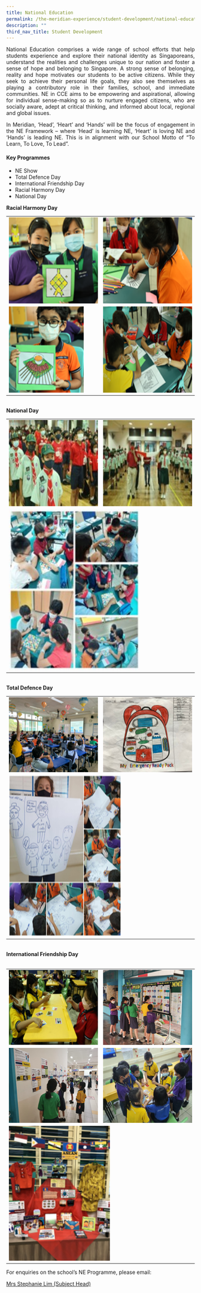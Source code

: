 ```yaml
---
title: National Education
permalink: /the-meridian-experience/student-development/national-education/
description: ""
third_nav_title: Student Development
---
```

<p align = "justify">
National Education comprises a wide range of school efforts that help students experience and explore their national identity as Singaporeans, understand the realities and challenges unique to our nation and foster a sense of hope and belonging to Singapore. A strong sense of belonging, reality and hope motivates our students to be active citizens. While they seek to achieve their personal life goals, they also see themselves as playing a contributory role in their families, school, and immediate communities. NE in CCE aims to be empowering and aspirational, allowing for individual sense-making so as to nurture engaged citizens, who are socially aware, adept at critical thinking, and informed about local, regional and global issues.</p>

<p align = "justify">In Meridian, ‘Head’, ‘Heart’ and ‘Hands’ will be the focus of engagement in the NE Framework – where ‘Head’ is learning NE, ‘Heart’ is loving NE and ‘Hands’ is leading NE. This is in alignment with our School Motto of “To Learn, To Love, To Lead”.</p>

#### Key Programmes
<ul>
  <li>NE Show  </li>
  <li>Total Defence Day </li>
	<li>International Friendship Day</li>
	<li>Racial Harmony Day  </li>
	<li>National Day</li>
</ul>

<table style="width:100%">

  <tr>
		<b>Racial Harmony Day</b>
		<br>
    <td><img src="/images/CCE/2023/NE36.png" style="width:380px;height:230px;float:center"></td>
    <td><img src="/images/CCE/2023/NE37.png"  style="width:380px;height:230px;float:center"></td>
  </tr>
	<tr>
    <td><img src="/images/CCE/2023/NE38.png" style="width:200px;height:230px;float:center"></td>
    <td><img src="/images/CCE/2023/NE39.png"  style="width:380px;height:230px;float:center"></td>
  </tr>
</table>
<br>

<table style="width:100%">

  <tr>
		<b>National Day</b>
		<br>
    <td><img src="/images/CCE/2023/NE41.jpg" style="width:380px;height:230px;float:center"></td>
    <td><img src="/images/CCE/2023/NE42.jpg"  style="width:380px;height:230px;float:center"></td>
  </tr>
	<tr>
    <td colspan="2"><img src="/images/CCE/2023/NE40.jpg"  style="width:350px;height:430px;float:center"></td>
  </tr>
</table>

<br>

<table style="width:100%">

  <tr>
		<b>Total Defence Day</b>
		<br>
    <td><img src="/images/CCE/2023/NE44.png" style="width:350px;height:200px;float:center"></td>
    <td><img src="/images/CCE/2023/NE45.png"  style="width:350px;height:200px;float:center"></td>
  </tr>
	<tr>
    <td colspan="2"><img src="/images/CCE/2023/NE43.png"  style="width:300px;height:430px;float:center"></td>
  </tr>
</table>

<br>

<table style="width:100%">

  <tr>
		<b>International Friendship Day</b>
		<br>
    <td><img src="/images/CCE/2023/NE46.png" style="width:350px;height:200px;float:center"></td>
    <td><img src="/images/CCE/2023/NE47.png"  style="width:350px;height:200px;float:center"></td>
  </tr>
	<tr>
		<br>
    <td><img src="/images/CCE/2023/NE48.png" style="width:350px;height:200px;float:center"></td>
    <td><img src="/images/CCE/2023/NE49.png"  style="width:350px;height:200px;float:center"></td>
  </tr>
	<tr>
    <td colspan="2"><img src="/images/CCE/2023/NE50.png"  style="width:270px;height:360px;float:center"></td>
  </tr>
</table>

<p>For enquiries on the school’s NE Programme, please email:</p>
<a href="mailto:Wan_Boon_Tay@moe.edu.sg">Mrs Stephanie Lim (Subject Head)</a>